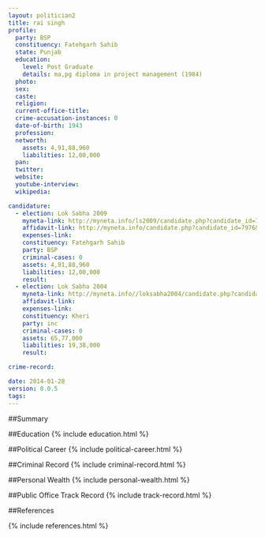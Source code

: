 ```yaml
---
layout: politician2
title: rai singh
profile: 
  party: BSP
  constituency: Fatehgarh Sahib
  state: Punjab
  education: 
    level: Post Graduate
    details: ma,pg diploma in project management (1984)
  photo: 
  sex: 
  caste: 
  religion: 
  current-office-title: 
  crime-accusation-instances: 0
  date-of-birth: 1943
  profession: 
  networth: 
    assets: 4,91,88,960
    liabilities: 12,00,000
  pan: 
  twitter: 
  website: 
  youtube-interview: 
  wikipedia: 

candidature: 
  - election: Lok Sabha 2009
    myneta-link: http://myneta.info/ls2009/candidate.php?candidate_id=7976
    affidavit-link: http://myneta.info/candidate.php?candidate_id=7976&scan=original
    expenses-link: 
    constituency: Fatehgarh Sahib 
    party: BSP
    criminal-cases: 0
    assets: 4,91,88,960
    liabilities: 12,00,000
    result:  
  - election: Lok Sabha 2004
    myneta-link: http://myneta.info//loksabha2004/candidate.php?candidate_id=4560
    affidavit-link: 
    expenses-link: 
    constituency: Kheri 
    party: inc
    criminal-cases: 0
    assets: 65,77,000
    liabilities: 19,38,000
    result:  

crime-record: 

date: 2014-01-28
version: 0.0.5
tags: 
---
```

##Summary


##Education
{% include education.html %}


##Political Career
{% include political-career.html %}


##Criminal Record
{% include criminal-record.html %}


##Personal Wealth
{% include personal-wealth.html %}


##Public Office Track Record
{% include track-record.html %}


##References


{% include references.html %}
